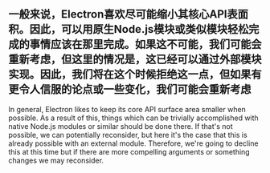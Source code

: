 ## 一般来说，Electron喜欢尽可能缩小其核心API表面积。因此，可以用原生Node.js模块或类似模块轻松完成的事情应该在那里完成。如果这不可能，我们可能会重新考虑，但这里的情况是，这已经可以通过外部模块实现。因此，我们将在这个时候拒绝这一点，但如果有更令人信服的论点或一些变化，我们可能会重新考虑

In general, Electron likes to keep its core API surface area smaller when possible. As a result of this, things which can be trivially accomplished with native Node.js modules or similar should be done there. If that's not possible, we can potentially reconsider, but here it's the case that this is already possible with an external module. Therefore, we're going to decline this at this time but if there are more compelling arguments or something changes we may reconsider.



